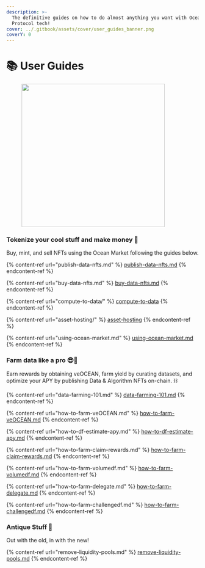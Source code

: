 ```yaml
---
description: >-
  The definitive guides on how to do almost anything you want with Ocean
  Protocol tech!
cover: ../.gitbook/assets/cover/user_guides_banner.png
coverY: 0
---
```


# 📚 User Guides

<figure><img src="../.gitbook/assets/gif/follow-instructions.gif" alt="" width="375"><figcaption></figcaption></figure>

### Tokenize your cool stuff and make money 🤑

Buy, mint, and sell NFTs using the Ocean Market following the guides below.

{% content-ref url="publish-data-nfts.md" %}
[publish-data-nfts.md](publish-data-nfts.md)
{% endcontent-ref %}

{% content-ref url="buy-data-nfts.md" %}
[buy-data-nfts.md](buy-data-nfts.md)
{% endcontent-ref %}

{% content-ref url="compute-to-data/" %}
[compute-to-data](compute-to-data/README.md)
{% endcontent-ref %}

{% content-ref url="asset-hosting/" %}
[asset-hosting](asset-hosting/README.md)
{% endcontent-ref %}

{% content-ref url="using-ocean-market.md" %}
[using-ocean-market.md](using-ocean-market.md)
{% endcontent-ref %}

### Farm data like a pro 😎🥕

Earn rewards by obtaining veOCEAN, farm yield by curating datasets, and optimize your APY by publishing Data & Algorithm NFTs on-chain. ⛓️

{% content-ref url="data-farming-101.md" %}
[data-farming-101.md](data-farming/data-farming-101.md)
{% endcontent-ref %}

{% content-ref url="how-to-farm-veOCEAN.md" %}
[how-to-farm-veOCEAN.md](data-farming/how-to-farm-veOCEAN.md)
{% endcontent-ref %}

{% content-ref url="how-to-df-estimate-apy.md" %}
[how-to-df-estimate-apy.md](how-to-df-estimate-apy.md)
{% endcontent-ref %}

{% content-ref url="how-to-farm-claim-rewards.md" %}
[how-to-farm-claim-rewards.md](data-farming/how-to-farm-claim-rewards.md)
{% endcontent-ref %}

{% content-ref url="how-to-farm-volumedf.md" %}
[how-to-farm-volumedf.md](data-farming/how-to-farm-volumedf.md)
{% endcontent-ref %}

{% content-ref url="how-to-farm-delegate.md" %}
[how-to-farm-delegate.md](data-farming/how-to-farm-delegate.md)
{% endcontent-ref %}

{% content-ref url="how-to-farm-challengedf.md" %}
[how-to-farm-challengedf.md](data-farming/how-to-farm-challengedf.md)
{% endcontent-ref %}

### Antique Stuff 🏺

Out with the old, in with the new!

{% content-ref url="remove-liquidity-pools.md" %}
[remove-liquidity-pools.md](remove-liquidity-pools.md)
{% endcontent-ref %}
